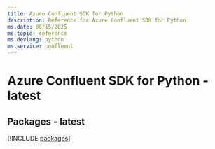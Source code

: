 ```yaml
---
title: Azure Confluent SDK for Python
description: Reference for Azure Confluent SDK for Python
ms.date: 08/15/2025
ms.topic: reference
ms.devlang: python
ms.service: confluent
---
```

# Azure Confluent SDK for Python - latest
## Packages - latest
[!INCLUDE [packages](confluent-index.md)]